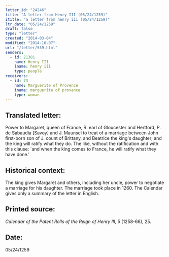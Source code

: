 ```yaml
---
letter_id: "24246"
title: "A letter from Henry III (05/24/1259)"
ititle: "a letter from henry iii (05/24/1259)"
ltr_date: "05/24/1259"
draft: false
type: "letter"
created: "2014-03-04"
modified: "2014-10-07"
url: "/letter/539.html"
senders:
  - id: 21381
    name: Henry III
    iname: henry iii
    type: people
receivers:
  - id: 73
    name: Marguerite of Provence
    iname: marguerite of provence
    type: woman
---
```

<h2> Translated letter:</h2>Power to Margaret, queen of France, R. earl of Gloucester and Hertford, P. de Sabaudia [Savoy] and J. Maunsel to treat of a marriage between John first-born son of J. count of Brittany, and Beatrice the king's daughter; and the king will ratify what they do.
The like, without the ratification and with this clause:  `and when the king comes to France, he will ratify what they have done.'
<h2 class="mt-4"> Historical context:</h2>The king gives Margaret and others, including her uncle, power to negotiate a marriage for his daughter.  The marriage took place in 1260.  The Calendar gives only a summary of the letter in English.
<h2 class="mt-4"> Printed source:</h2><p><em>Calendar of the Patent Rolls of the Reign of Henry III,</em> 5 (1258-66), 25.</p><h2 class="mt-4"> Date:</h2>05/24/1259